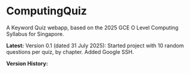 # ComputingQuiz

A Keyword Quiz webapp, based on the 2025 GCE O Level Computing Syllabus for Singapore.

**Latest:** 
Version 0.1 (dated 31 July 2025): Started project with 10 random questions per quiz, by chapter. Added Google SSH.

**Version History:** 
